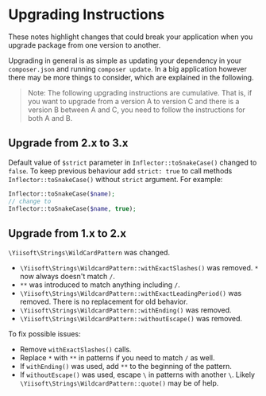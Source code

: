# Upgrading Instructions

These notes highlight changes that could break your application when you upgrade package from one version to another.

Upgrading in general is as simple as updating your dependency in your `composer.json` and running `composer update`.
In a big application however there may be more things to consider, which are explained in the following.

> Note: The following upgrading instructions are cumulative. That is, if you want to upgrade from a version A to version
> C and there is a version B between A and C, you need to follow the instructions for both A and B.

## Upgrade from 2.x to 3.x

Default value of `$strict` parameter in `Inflector::toSnakeCase()` changed to `false`. To keep previous behaviour add 
`strict: true` to call methods `Inflector::toSnakeCase()` without `strict` argument. For example:

```php
Inflector::toSnakeCase($name);
// change to
Inflector::toSnakeCase($name, true);
```

## Upgrade from 1.x to 2.x

`\Yiisoft\Strings\WildCardPattern` was changed.

- `\Yiisoft\Strings\WildcardPattern::withExactSlashes()` was removed. `*` now always doesn't match `/`.
- `**` was introduced to match anything including `/`.
- `\Yiisoft\Strings\WildcardPattern::withExactLeadingPeriod()` was removed. There is no replacement for old behavior.
- `\Yiisoft\Strings\WildcardPattern::withEnding()` was removed.
- `\Yiisoft\Strings\WildcardPattern::withoutEscape()` was removed.  

To fix possible issues:

- Remove `withExactSlashes()` calls.
- Replace `*` with `**` in patterns if you need to match `/` as well.
- If `withEnding()` was used, add `**` to the beginning of the pattern.
- If `withoutEscape()` was used, escape `\` in patterns with another `\`.
  Likely `\Yiisoft\Strings\WildcardPattern::quote()` may be of help.
